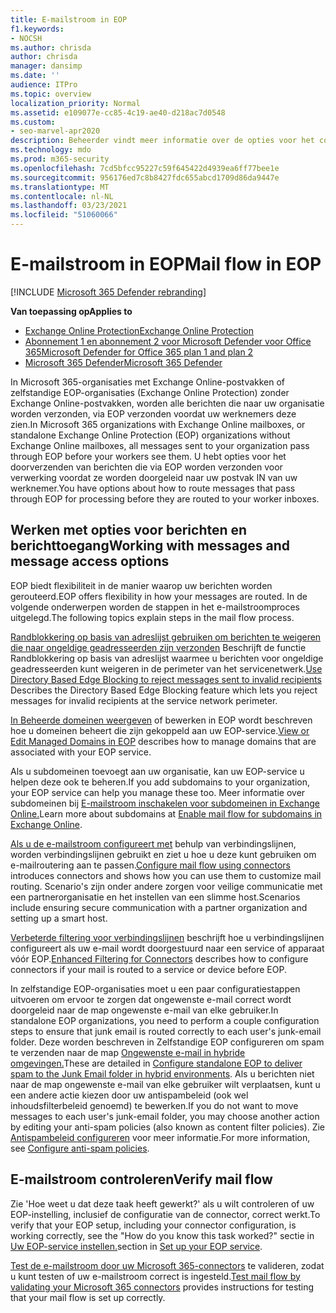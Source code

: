 ```yaml
---
title: E-mailstroom in EOP
f1.keywords:
- NOCSH
ms.author: chrisda
author: chrisda
manager: dansimp
ms.date: ''
audience: ITPro
ms.topic: overview
localization_priority: Normal
ms.assetid: e109077e-cc85-4c19-ae40-d218ac7d0548
ms.custom:
- seo-marvel-apr2020
description: Beheerder vindt meer informatie over de opties voor het configureren van e-mailstroom en routering in Exchange Online Protection (EOP).
ms.technology: mdo
ms.prod: m365-security
ms.openlocfilehash: 7cd5bfcc95227c59f645422d4939ea6ff77bee1e
ms.sourcegitcommit: 956176ed7c8b8427fdc655abcd1709d86da9447e
ms.translationtype: MT
ms.contentlocale: nl-NL
ms.lasthandoff: 03/23/2021
ms.locfileid: "51060066"
---
```

# <a name="mail-flow-in-eop"></a><span data-ttu-id="c05c0-103">E-mailstroom in EOP</span><span class="sxs-lookup"><span data-stu-id="c05c0-103">Mail flow in EOP</span></span>

[!INCLUDE [Microsoft 365 Defender rebranding](../includes/microsoft-defender-for-office.md)]

<span data-ttu-id="c05c0-104">**Van toepassing op**</span><span class="sxs-lookup"><span data-stu-id="c05c0-104">**Applies to**</span></span>
- [<span data-ttu-id="c05c0-105">Exchange Online Protection</span><span class="sxs-lookup"><span data-stu-id="c05c0-105">Exchange Online Protection</span></span>](exchange-online-protection-overview.md)
- [<span data-ttu-id="c05c0-106">Abonnement 1 en abonnement 2 voor Microsoft Defender voor Office 365</span><span class="sxs-lookup"><span data-stu-id="c05c0-106">Microsoft Defender for Office 365 plan 1 and plan 2</span></span>](defender-for-office-365.md)
- [<span data-ttu-id="c05c0-107">Microsoft 365 Defender</span><span class="sxs-lookup"><span data-stu-id="c05c0-107">Microsoft 365 Defender</span></span>](../defender/microsoft-365-defender.md)

<span data-ttu-id="c05c0-108">In Microsoft 365-organisaties met Exchange Online-postvakken of zelfstandige EOP-organisaties (Exchange Online Protection) zonder Exchange Online-postvakken, worden alle berichten die naar uw organisatie worden verzonden, via EOP verzonden voordat uw werknemers deze zien.</span><span class="sxs-lookup"><span data-stu-id="c05c0-108">In Microsoft 365 organizations with Exchange Online mailboxes, or standalone Exchange Online Protection (EOP) organizations without Exchange Online mailboxes, all messages sent to your organization pass through EOP before your workers see them.</span></span> <span data-ttu-id="c05c0-109">U hebt opties voor het doorverzenden van berichten die via EOP worden verzonden voor verwerking voordat ze worden doorgeleid naar uw postvak IN van uw werknemer.</span><span class="sxs-lookup"><span data-stu-id="c05c0-109">You have options about how to route messages that pass through EOP for processing before they are routed to your worker inboxes.</span></span>

## <a name="working-with-messages-and-message-access-options"></a><span data-ttu-id="c05c0-110">Werken met opties voor berichten en berichttoegang</span><span class="sxs-lookup"><span data-stu-id="c05c0-110">Working with messages and message access options</span></span>

<span data-ttu-id="c05c0-111">EOP biedt flexibiliteit in de manier waarop uw berichten worden gerouteerd.</span><span class="sxs-lookup"><span data-stu-id="c05c0-111">EOP offers flexibility in how your messages are routed.</span></span> <span data-ttu-id="c05c0-112">In de volgende onderwerpen worden de stappen in het e-mailstroomproces uitgelegd.</span><span class="sxs-lookup"><span data-stu-id="c05c0-112">The following topics explain steps in the mail flow process.</span></span>

<span data-ttu-id="c05c0-113">[Randblokkering op basis van adreslijst gebruiken om berichten te weigeren die naar ongeldige geadresseerden zijn verzonden](/exchange/mail-flow-best-practices/use-directory-based-edge-blocking) Beschrijft de functie Randblokkering op basis van adreslijst waarmee u berichten voor ongeldige geadresseerden kunt weigeren in de perimeter van het servicenetwerk.</span><span class="sxs-lookup"><span data-stu-id="c05c0-113">[Use Directory Based Edge Blocking to reject messages sent to invalid recipients](/exchange/mail-flow-best-practices/use-directory-based-edge-blocking) Describes the Directory Based Edge Blocking feature which lets you reject messages for invalid recipients at the service network perimeter.</span></span>

<span data-ttu-id="c05c0-114">[In Beheerde domeinen weergeven](/exchange/mail-flow-best-practices/manage-accepted-domains/manage-accepted-domains) of bewerken in EOP wordt beschreven hoe u domeinen beheert die zijn gekoppeld aan uw EOP-service.</span><span class="sxs-lookup"><span data-stu-id="c05c0-114">[View or Edit Managed Domains in EOP](/exchange/mail-flow-best-practices/manage-accepted-domains/manage-accepted-domains) describes how to manage domains that are associated with your EOP service.</span></span>

<span data-ttu-id="c05c0-115">Als u subdomeinen toevoegt aan uw organisatie, kan uw EOP-service u helpen deze ook te beheren.</span><span class="sxs-lookup"><span data-stu-id="c05c0-115">If you add subdomains to your organization, your EOP service can help you manage these too.</span></span> <span data-ttu-id="c05c0-116">Meer informatie over subdomeinen bij [E-mailstroom inschakelen voor subdomeinen in Exchange Online.](/exchange/mail-flow-best-practices/manage-accepted-domains/enable-mail-flow-for-subdomains)</span><span class="sxs-lookup"><span data-stu-id="c05c0-116">Learn more about subdomains at [Enable mail flow for subdomains in Exchange Online](/exchange/mail-flow-best-practices/manage-accepted-domains/enable-mail-flow-for-subdomains).</span></span>

<span data-ttu-id="c05c0-117">[Als u de e-mailstroom configureert met](/exchange/mail-flow-best-practices/use-connectors-to-configure-mail-flow/use-connectors-to-configure-mail-flow) behulp van verbindingslijnen, worden verbindingslijnen gebruikt en ziet u hoe u deze kunt gebruiken om e-mailroutering aan te passen.</span><span class="sxs-lookup"><span data-stu-id="c05c0-117">[Configure mail flow using connectors](/exchange/mail-flow-best-practices/use-connectors-to-configure-mail-flow/use-connectors-to-configure-mail-flow) introduces connectors and shows how you can use them to customize mail routing.</span></span> <span data-ttu-id="c05c0-118">Scenario's zijn onder andere zorgen voor veilige communicatie met een partnerorganisatie en het instellen van een slimme host.</span><span class="sxs-lookup"><span data-stu-id="c05c0-118">Scenarios include ensuring secure communication with a partner organization and setting up a smart host.</span></span>

<span data-ttu-id="c05c0-119">[Verbeterde filtering voor verbindingslijnen](/exchange/mail-flow-best-practices/use-connectors-to-configure-mail-flow/enhanced-filtering-for-connectors) beschrijft hoe u verbindingslijnen configureert als uw e-mail wordt doorgestuurd naar een service of apparaat vóór EOP.</span><span class="sxs-lookup"><span data-stu-id="c05c0-119">[Enhanced Filtering for Connectors](/exchange/mail-flow-best-practices/use-connectors-to-configure-mail-flow/enhanced-filtering-for-connectors) describes how to configure connectors if your mail is routed to a service or device before EOP.</span></span>

<span data-ttu-id="c05c0-120">In zelfstandige EOP-organisaties moet u een paar configuratiestappen uitvoeren om ervoor te zorgen dat ongewenste e-mail correct wordt doorgeleid naar de map ongewenste e-mail van elke gebruiker.</span><span class="sxs-lookup"><span data-stu-id="c05c0-120">In standalone EOP organizations, you need to perform a couple configuration steps to ensure that junk email is routed correctly to each user's junk-email folder.</span></span> <span data-ttu-id="c05c0-121">Deze worden beschreven in Zelfstandige EOP configureren om spam te verzenden naar de map [Ongewenste e-mail in hybride omgevingen.](ensure-that-spam-is-routed-to-each-user-s-junk-email-folder.md)</span><span class="sxs-lookup"><span data-stu-id="c05c0-121">These are detailed in [Configure standalone EOP to deliver spam to the Junk Email folder in hybrid environments](ensure-that-spam-is-routed-to-each-user-s-junk-email-folder.md).</span></span> <span data-ttu-id="c05c0-122">Als u berichten niet naar de map ongewenste e-mail van elke gebruiker wilt verplaatsen, kunt u een andere actie kiezen door uw antispambeleid (ook wel inhoudsfilterbeleid genoemd) te bewerken.</span><span class="sxs-lookup"><span data-stu-id="c05c0-122">If you do not want to move messages to each user's junk-email folder, you may choose another action by editing your anti-spam policies (also known as content filter policies).</span></span> <span data-ttu-id="c05c0-123">Zie [Antispambeleid configureren](configure-your-spam-filter-policies.md) voor meer informatie.</span><span class="sxs-lookup"><span data-stu-id="c05c0-123">For more information, see [Configure anti-spam policies](configure-your-spam-filter-policies.md).</span></span>

## <a name="verify-mail-flow"></a><span data-ttu-id="c05c0-124">E-mailstroom controleren</span><span class="sxs-lookup"><span data-stu-id="c05c0-124">Verify mail flow</span></span>

<span data-ttu-id="c05c0-125">Zie 'Hoe weet u dat deze taak heeft gewerkt?' als u wilt controleren of uw EOP-instelling, inclusief de configuratie van de connector, correct werkt.</span><span class="sxs-lookup"><span data-stu-id="c05c0-125">To verify that your EOP setup, including your connector configuration, is working correctly, see the "How do you know this task worked?"</span></span> <span data-ttu-id="c05c0-126">sectie in [Uw EOP-service instellen.](set-up-your-eop-service.md)</span><span class="sxs-lookup"><span data-stu-id="c05c0-126">section in [Set up your EOP service](set-up-your-eop-service.md).</span></span>

<span data-ttu-id="c05c0-127">[Test de e-mailstroom door uw Microsoft 365-connectors](/exchange/mail-flow-best-practices/test-mail-flow) te valideren, zodat u kunt testen of uw e-mailstroom correct is ingesteld.</span><span class="sxs-lookup"><span data-stu-id="c05c0-127">[Test mail flow by validating your Microsoft 365 connectors](/exchange/mail-flow-best-practices/test-mail-flow) provides instructions for testing that your mail flow is set up correctly.</span></span>